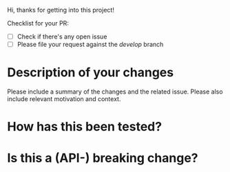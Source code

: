Hi, thanks for getting into this project!

Checklist for your PR:
- [ ] Check if there's any open issue
- [ ] Please file your request against the _develop_ branch

# Description of your changes
Please include a summary of the changes and the related issue. Please also include relevant motivation and context.

# How has this been tested?

# Is this a (API-) breaking change?


